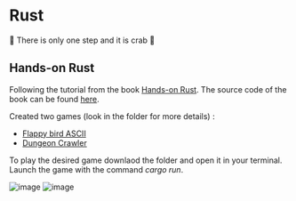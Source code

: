 # Rust
🦀 There is only one step and it is crab 🦀


## Hands-on Rust
Following the tutorial from the book [Hands-on Rust](https://hands-on-rust.com/). The source code of the book can be found [here](https://github.com/thebracket/HandsOnRust). 

Created two games (look in the folder for more details) :
- [Flappy bird ASCII](https://github.com/Asamartino/Rust/tree/main/Hands-on%20Rust/flappy_bird_ASCII)
- [Dungeon Crawler](https://github.com/Asamartino/Rust/tree/main/Hands-on%20Rust/dungeon_crawl)

To play the desired game downlaod the folder and open it in your terminal. Launch the game with the command *cargo run*.

![image](https://user-images.githubusercontent.com/61462365/197562245-d9fe6306-2655-4d94-91f2-8a33afdf14e3.png)
![image](https://user-images.githubusercontent.com/61462365/197562996-bd2ff851-fe8e-466a-9133-2521c3c1cf3e.png)

